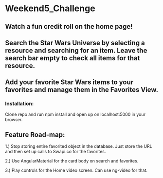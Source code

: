 # Weekend5_Challenge

## Watch a fun credit roll on the home page!

## Search the Star Wars Universe by selecting a resource and searching for an item.  Leave the search bar empty to check all items for that resource.

## Add your favorite Star Wars items to your favorites and manage them in the Favorites View.




### Installation: 
Clone repo and run npm install and open up on localhost:5000 in your browser.  

## Feature Road-map:

1.) Stop storing entire favorited object in the database.  Just store the URL and then set up calls to Swapi.co for the favorites.

2.) Use AngularMaterial for the card body on search and favorites.

3.) Play controls for the Home video screen.  Can use ng-video for that.
